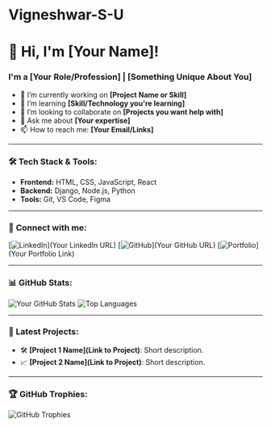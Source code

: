 # Vigneshwar-S-U
# 👋 Hi, I'm [Your Name]!
### I'm a [Your Role/Profession] | [Something Unique About You]

- 🔭 I’m currently working on **[Project Name or Skill]**
- 🌱 I’m learning **[Skill/Technology you're learning]**
- 👯 I’m looking to collaborate on **[Projects you want help with]**
- 💬 Ask me about **[Your expertise]**
- 📫 How to reach me: **[Your Email/Links]**

---

### 🛠 Tech Stack & Tools:
- **Frontend:** HTML, CSS, JavaScript, React  
- **Backend:** Django, Node.js, Python  
- **Tools:** Git, VS Code, Figma  

---

### 🔗 **Connect with me:**
[![LinkedIn](https://img.shields.io/badge/-LinkedIn-blue?style=flat&logo=linkedin&logoColor=white)](Your LinkedIn URL)
[![GitHub](https://img.shields.io/badge/-GitHub-black?style=flat&logo=github&logoColor=white)](Your GitHub URL)
[![Portfolio](https://img.shields.io/badge/-Portfolio-critical?style=flat)](Your Portfolio Link)

---

### 📊 GitHub Stats:
![Your GitHub Stats](https://github-readme-stats.vercel.app/api?username=YourUsername&show_icons=true&theme=dark)
![Top Languages](https://github-readme-stats.vercel.app/api/top-langs/?username=YourUsername&layout=compact&theme=dark)

---

### 🚀 Latest Projects:
- 🛠 **[Project 1 Name](Link to Project)**: Short description.
- 📈 **[Project 2 Name](Link to Project)**: Short description.

---

### 🏆 GitHub Trophies:
![GitHub Trophies](https://github-profile-trophy.vercel.app/?username=YourUsername&theme=darkhub&no-frame=true&margin-w=15)
